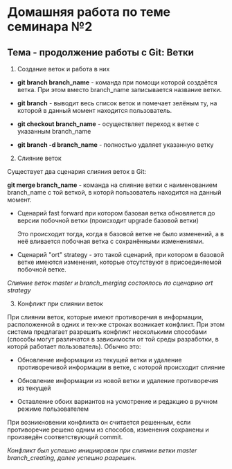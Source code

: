 # Домашняя работа по теме семинара №2

## Тема - продолжение работы с Git: Ветки

1. Создание веток и работа в них

* **git branch branch_name** -  команда при помощи которой создаётся ветка. При этом вместо branch_name записывается название ветки.

* **git branch** - выводит весь список веток и помечает зелёным ту, на которой в данный момент находится пользователь.

* **git checkout branch_name** - осуществляет переход к ветке с указанным branch_name

* **git branch -d branch_name** - полностью удаляет указанную ветку


2. Слияние веток

Существует два сценария слияния веток в Git:

**git merge branch_name** - команда на слияние ветки с наименованием branch_name с той веткой, в которй пользователь находится на данный момент.

 * Сценарий fast forward при котором базовая ветка обновляется до версии побочной ветки (происходит upgrade базовой ветки)

    Это происходит тогда, когда в базовой ветке не было изменений, а в неё вливается побочная ветка с сохранёнными изменениями.

* Сценарий "ort" strategy - это такой сценарий, при котором в базовой ветке имеются изменения, которые отсутствуют в присоединяемой побочной ветке.

*Слияние веток master и branch_merging состоялось по сценарию ort strategy* 



3. Конфликт при слиянии веток

При слиянии веток, которые имеют противоречия в информации, расположенной в одних и тех-же строках возникает конфликт. При этом система предлагает разрешить конфликт несколькими способами (способы могут различатся в зависимости от той среды разработки, в которй работает пользователь). Обычно это:

* Обновление информации из текущей ветки и удаление противоречивой информации в ветке, с которой происходит слияние

* Обновление информации из новой ветки и удаление противоречия из текущей

* Оставление обоих вариантов на усмотрение и редакцию в ручном режиме пользователем

При возникновении конфликта он считается решенным, если противоречие решено одним из способов, изменения сохранены и произведён соответствующий commit.

*Конфликт был успешно инициирован при слиянии ветки master branch_creating, далее успешно разрешен.*
